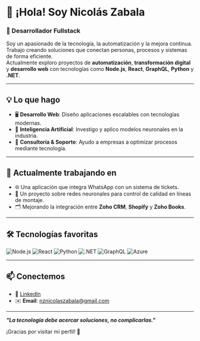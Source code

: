 # 👋 ¡Hola! Soy Nicolás Zabala

### 🚀 Desarrollador Fullstack

Soy un apasionado de la tecnología, la automatización y la mejora continua. Trabajo creando soluciones que conectan personas, procesos y sistemas de forma eficiente.  
Actualmente exploro proyectos de **automatización**, **transformación digital** y **desarrollo web** con tecnologías como **Node.js**, **React**, **GraphQL**, **Python** y **.NET**.

---

## 💡 Lo que hago

- 🖥️ **Desarrollo Web**: Diseño aplicaciones escalables con tecnologías modernas.
- 🧠 **Inteligencia Artificial**: Investigo y aplico modelos neuronales en la industria.
- 🤝 **Consultoría & Soporte**: Ayudo a empresas a optimizar procesos mediante tecnología.

---

## 📌 Actualmente trabajando en

- 🌐 Una aplicación que integra WhatsApp con un sistema de tickets.
- 🤖 Un proyecto sobre redes neuronales para control de calidad en líneas de montaje.
- 🗂️ Mejorando la integración entre **Zoho CRM**, **Shopify** y **Zoho Books**.

---

## 🛠️ Tecnologías favoritas

![Node.js](https://img.shields.io/badge/Node.js-339933?style=flat&logo=node.js&logoColor=white)
![React](https://img.shields.io/badge/React-20232A?style=flat&logo=react&logoColor=61DAFB)
![Python](https://img.shields.io/badge/Python-3776AB?style=flat&logo=python&logoColor=white)
![.NET](https://img.shields.io/badge/.NET-512BD4?style=flat&logo=.net&logoColor=white)
![GraphQL](https://img.shields.io/badge/GraphQL-E10098?style=flat&logo=graphql&logoColor=white)
![Azure](https://img.shields.io/badge/Azure-0078D4?style=flat&logo=microsoft-azure&logoColor=white)

---

## 📫 Conectemos

- 💼 [LinkedIn](https://www.linkedin.com/in/nicolaszabala)
- ✉️ **Email**: nznicolaszabala@gmail.com

---

**_"La tecnología debe acercar soluciones, no complicarlas."_**

¡Gracias por visitar mi perfil! 🚀
